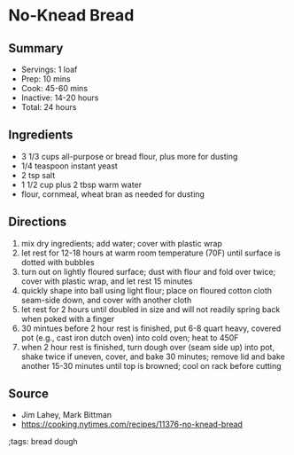 # No-Knead Bread

## Summary

- Servings: 1 loaf
- Prep: 10 mins
- Cook: 45-60 mins
- Inactive: 14-20 hours
- Total: 24 hours

## Ingredients

- 3 1/3 cups all-purpose or bread flour, plus more for dusting
- 1/4 teaspoon instant yeast
- 2 tsp salt
- 1 1/2 cup plus 2 tbsp warm water
- flour, cornmeal, wheat bran as needed for dusting

## Directions

1. mix dry ingredients; add water; cover with plastic wrap
1. let rest for 12-18 hours at warm room temperature (70F) until surface
   is dotted with bubbles
1. turn out on lightly floured surface; dust with flour and fold over twice;
   cover with plastic wrap, and let rest 15 minutes
1. quickly shape into ball using light flour; place on floured cotton cloth
   seam-side down, and cover with another cloth
1. let rest for 2 hours until doubled in size and will not readily spring
   back when poked with a finger
1. 30 mintues before 2 hour rest is finished, put 6-8 quart heavy, covered
   pot (e.g., cast iron dutch oven) into cold oven; heat to 450F
1. when 2 hour rest is finished, turn dough over (seam side up) into pot,
   shake twice if uneven, cover, and bake 30 minutes; remove lid and bake
   another 15-30 minutes until top is browned; cool on rack before cutting

## Source

- Jim Lahey, Mark Bittman
- https://cooking.nytimes.com/recipes/11376-no-knead-bread

;tags: bread dough
